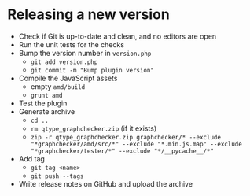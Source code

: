 # Releasing a new version

* Check if Git is up-to-date and clean, and no editors are open
* Run the unit tests for the checks
* Bump the version number in `version.php`
    * `git add version.php`
    * `git commit -m "Bump plugin version"`
* Compile the JavaScript assets
    * empty `amd/build`
    * `grunt amd`
* Test the plugin
* Generate archive
    * `cd ..`
    * `rm qtype_graphchecker.zip` (if it exists)
    * `zip -r qtype_graphchecker.zip graphchecker/* --exclude "*graphchecker/amd/src/*" --exclude "*.min.js.map" --exclude "*graphchecker/tester/*" --exclude "*/__pycache__/*"`
* Add tag
    * `git tag <name>`
    * `git push --tags`
* Write release notes on GitHub and upload the archive

